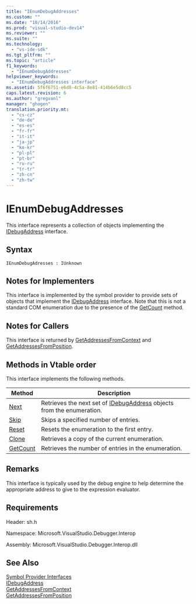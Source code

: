 ```yaml
---
title: "IEnumDebugAddresses"
ms.custom: ""
ms.date: "10/14/2016"
ms.prod: "visual-studio-dev14"
ms.reviewer: ""
ms.suite: ""
ms.technology: 
  - "vs-ide-sdk"
ms.tgt_pltfrm: ""
ms.topic: "article"
f1_keywords: 
  - "IEnumDebugAddresses"
helpviewer_keywords: 
  - "IEnumDebugAddresses interface"
ms.assetid: 5f6f6751-e6d8-4c5a-8e81-414b6e5d8cc5
caps.latest.revision: 6
ms.author: "gregvanl"
manager: "ghogen"
translation.priority.mt: 
  - "cs-cz"
  - "de-de"
  - "es-es"
  - "fr-fr"
  - "it-it"
  - "ja-jp"
  - "ko-kr"
  - "pl-pl"
  - "pt-br"
  - "ru-ru"
  - "tr-tr"
  - "zh-cn"
  - "zh-tw"
---
```

# IEnumDebugAddresses
This interface represents a collection of objects implementing the [IDebugAddress](../extensibility/idebugaddress.md) interface.  
  
## Syntax  
  
```  
IEnumDebugAdresses : IUnknown  
```  
  
## Notes for Implementers  
 This interface is implemented by the symbol provider to provide sets of objects that implement the [IDebugAddress](../extensibility/idebugaddress.md) interface. Note that this is not a standard COM enumeration due to the presence of the [GetCount](../extensibility/ienumdebugaddresses--getcount.md) method.  
  
## Notes for Callers  
 This interface is returned by [GetAddressesFromContext](../extensibility/idebugsymbolprovider--getaddressesfromcontext.md) and [GetAddressesFromPosition](../extensibility/idebugsymbolprovider--getaddressesfromposition.md).  
  
## Methods in Vtable order  
 This interface implements the following methods.  
  
|Method|Description|  
|------------|-----------------|  
|[Next](../extensibility/ienumdebugaddresses--next.md)|Retrieves the next set of [IDebugAddress](../extensibility/idebugaddress.md) objects from the enumeration.|  
|[Skip](../extensibility/ienumdebugaddresses--skip.md)|Skips a specified number of entries.|  
|[Reset](../extensibility/ienumdebugaddresses--reset.md)|Resets the enumeration to the first entry.|  
|[Clone](../extensibility/ienumdebugaddresses--clone.md)|Retrieves a copy of the current enumeration.|  
|[GetCount](../extensibility/ienumdebugaddresses--getcount.md)|Retrieves the number of entries in the enumeration.|  
  
## Remarks  
 This interface is typically used by the debug engine to help determine the appropriate address to give to the expression evaluator.  
  
## Requirements  
 Header: sh.h  
  
 Namespace: Microsoft.VisualStudio.Debugger.Interop  
  
 Assembly: Microsoft.VisualStudio.Debugger.Interop.dll  
  
## See Also  
 [Symbol Provider Interfaces](../extensibility/symbol-provider-interfaces.md)   
 [IDebugAddress](../extensibility/idebugaddress.md)   
 [GetAddressesFromContext](../extensibility/idebugsymbolprovider--getaddressesfromcontext.md)   
 [GetAddressesFromPosition](../extensibility/idebugsymbolprovider--getaddressesfromposition.md)